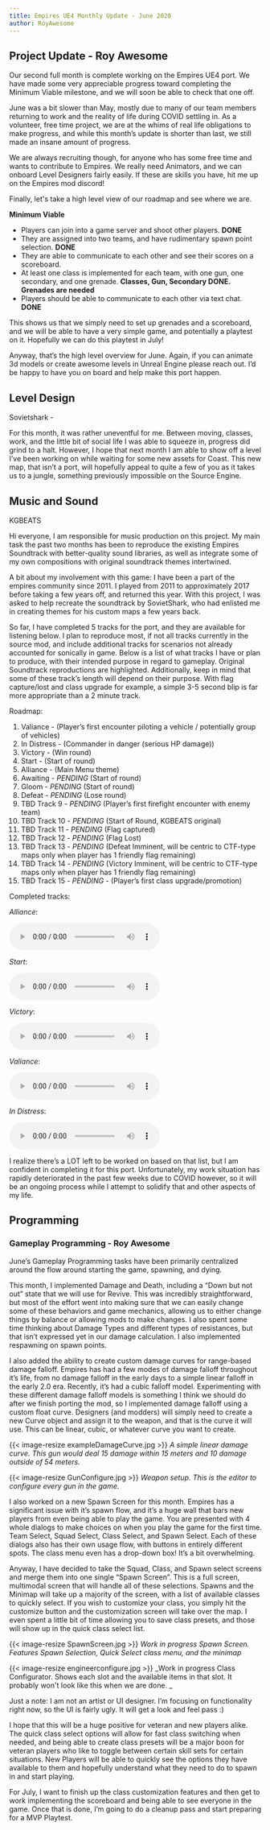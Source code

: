 ```yaml
---
title: Empires UE4 Monthly Update - June 2020
author: RoyAwesome
---
```


## Project Update - Roy Awesome

Our second full month is complete working on the Empires UE4 port.  We have made some very appreciable progress toward completing the Minimum Viable milestone, and we will soon be able to check that one off.  

June was a bit slower than May, mostly due to many of our team members returning to work and the reality of life during COVID settling in.  As a volunteer, free time project, we are at the whims of real life obligations to make progress, and while this month’s update is shorter than last, we still made an insane amount of progress.

We are always recruiting though, for anyone who has some free time and wants to contribute to Empires.  We really need Animators, and we can onboard Level Designers fairly easily.  If these are skills you have, hit me up on the Empires mod discord!

Finally, let's take a high level view of our roadmap and see where we are.  

**Minimum Viable**



*   Players can join into a game server and shoot other players.  **DONE**
*   They are assigned into two teams, and have rudimentary spawn point selection.  **DONE**
*   They are able to communicate to each other and see their scores on a scoreboard. 
*   At least one class is implemented for each team, with one gun, one secondary, and one grenade. **Classes, Gun, Secondary DONE.  Grenades are needed**
*   Players should be able to communicate to each other via text chat. **DONE**

This shows us that we simply need to set up grenades and a scoreboard, and we will be able to have a very simple game, and potentially a playtest on it.  Hopefully we can do this playtest in July!

Anyway, that’s the high level overview for June.   Again, if you can animate 3d models or create awesome levels in Unreal Engine please reach out.  I’d be happy to have you on board and help make this port happen.


## Level Design

Sovietshark - 

For this month, it was rather uneventful for me. Between moving, classes, work, and the little bit of social life I was able to squeeze in, progress did grind to a halt. However, I hope that next month I am able to show off a level I’ve been working on while waiting for some new assets for Coast. This new map, that isn’t a port, will hopefully appeal to quite a few of you as it takes us to a jungle, something previously impossible on the Source Engine. 


## Music and Sound

KGBEATS

Hi everyone, I am responsible for music production on this project. My main task the past two months has been to reproduce the existing Empires Soundtrack with better-quality sound libraries, as well as integrate some of my own compositions with original soundtrack themes intertwined.

A bit about my involvement with this game: I have been a part of the empires community since 2011. I played from 2011 to approximately 2017 before taking a few years off, and returned this year. With this project, I was asked to help recreate the soundtrack by SovietShark, who had enlisted me in creating themes for his custom maps a few years back. 

So far, I have completed 5 tracks for the port, and they are available for listening below. I plan to reproduce most, if not all tracks currently in the source mod, and include additional tracks for scenarios not already accounted for sonically in game. Below is a list of what tracks I have or plan to produce, with their intended purpose in regard to gameplay. Original Soundtrack reproductions are highlighted. Additionally, keep in mind that some of these track’s length will depend on their purpose. With flag capture/lost and class upgrade for example, a simple 3-5 second blip is far more appropriate than a 2 minute track. 

Roadmap: 



1. Valiance - (Player’s first encounter piloting a vehicle / potentially group of vehicles)
2. In Distress - (Commander in danger (serious HP damage))
3. Victory - (Win round)
4. Start - (Start of round)
5. Alliance - (Main Menu theme)
6. Awaiting - *PENDING* (Start of round)
7. Gloom - *PENDING* (Start of round)
8. Defeat - *PENDING* (Lose round)
9. TBD Track 9 - *PENDING* (Player’s first firefight encounter with enemy team)
10. TBD Track 10 - *PENDING* (Start of Round, KGBEATS original)
11. TBD Track 11 - *PENDING* (Flag captured)
12. TBD Track 12 - *PENDING* (Flag Lost)
13. TBD Track 13 - *PENDING* (Defeat Imminent, will be centric to CTF-type maps only when player has 1 friendly flag remaining)
14. TBD Track 14 - *PENDING* (Victory Imminent, will be centric to CTF-type maps only when player has 1 friendly flag remaining)
15. TBD Track 15 - *PENDING* - (Player’s first class upgrade/promotion)

Completed tracks:

_Alliance_: 

<audio
        controls
        src="./Alliance.mp3">
            Your browser does not support the
            <code>audio</code> element.
</audio>



_Start_: 

<audio
        controls
        src="./Start.mp3">
            Your browser does not support the
            <code>audio</code> element.
</audio>


_Victory_: 

<audio
        controls
        src="./Victory.mp3">
            Your browser does not support the
            <code>audio</code> element.
</audio>


_Valiance_: 

<audio
        controls
        src="./Valiance.mp3">
            Your browser does not support the
            <code>audio</code> element.
</audio>


_In Distress_: 

<audio
        controls
        src="./InDistress.mp3">
            Your browser does not support the
            <code>audio</code> element.
</audio>


I realize there’s a LOT left to be worked on based on that list, but I am confident in completing it for this port. Unfortunately, my work situation has rapidly deteriorated in the past few weeks due to COVID however, so it will be an ongoing process while I attempt to solidify that and other aspects of my life. 


## Programming


### Gameplay Programming - Roy Awesome

June’s Gameplay Programming tasks have been primarily centralized around the flow around starting the game, spawning, and dying.

This month, I implemented Damage and Death, including a “Down but not out” state that we will use for Revive.  This was incredibly straightforward, but most of the effort went into making sure that we can easily change some of these behaviors and game mechanics, allowing us to either change things by balance or allowing mods to make changes.  I also spent some time thinking about Damage Types and different types of resistances, but that isn’t expressed yet in our damage calculation.  I also implemented respawning on spawn points.  

I also added the ability to create custom damage curves for range-based damage falloff.  Empires has had a few modes of damage falloff throughout it’s life, from no damage falloff in the early days to a simple linear falloff in the early 2.0 era.  Recently, it’s had a cubic falloff model.  Experimenting with these different damage falloff models is something I think we should do after we finish porting the mod, so I implemented damage falloff using a custom float curve.  Designers (and modders) will simply need to create a new Curve object and assign it to the weapon, and that is the curve it will use.  This can be linear, cubic, or whatever curve you want to create.  


{{< image-resize exampleDamageCurve.jpg >}}
_A simple linear damage curve.  This gun would deal 15 damage within 15 meters and 10 damage outside of 54 meters._


{{< image-resize GunConfigure.jpg >}}
_Weapon setup.  This is the editor to configure every gun in the game._

I also worked on a new Spawn Screen for this month.  Empires has a significant issue with it’s spawn flow, and it’s a huge wall that bars new players from even being able to play the game.  You are presented with 4 whole dialogs to make choices on when you play the game for the first time.  Team Select, Squad Select, Class Select, and Spawn Select.  Each of these dialogs also has their own usage flow, with buttons in entirely different spots.  The class menu even has a drop-down box!  It’s a bit overwhelming.   

Anyway, I have decided to take the Squad, Class, and Spawn select screens and merge them into one single “Spawn Screen”.  This is a full screen, multimodal screen that will handle all of these selections.  Spawns and the Minimap will take up a majority of the screen, with a list of available classes to quickly select.  If you wish to customize your class, you simply hit the customize button and the customization screen will take over the map.  I even spent a little bit of time allowing you to save class presets, and those will show up in the quick class select list.  


{{< image-resize SpawnScreen.jpg >}}
_Work in progress Spawn Screen.  Features Spawn Selection, Quick Select class menu, and the minimap_


{{< image-resize engineerconfigure.jpg >}}
_Work in progress Class Configurator.  Shows each slot and the available items in that slot.  It probably won't look like this when we are done.  _

Just a note: I am not an artist or UI designer.  I’m focusing on functionality right now, so the UI is fairly ugly.  It will get a look and feel pass :)

I hope that this will be a huge positive for veteran and new players alike.  The quick class select options will allow for fast class switching when needed, and being able to create class presets will be a major boon for veteran players who like to toggle between certain skill sets for certain situations.  New Players will be able to quickly see the options they have available to them and hopefully understand what they need to do to spawn in and start playing.  

For July, I want to finish up the class customization features and then get to work implementing the scoreboard and being able to see everyone in the game.  Once that is done, I’m going to do a cleanup pass and start preparing for a MVP Playtest.  